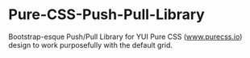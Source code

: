 # Pure-CSS-Push-Pull-Library
Bootstrap-esque Push/Pull Library for YUI Pure CSS (www.purecss.io) design to work purposefully with the default grid.
